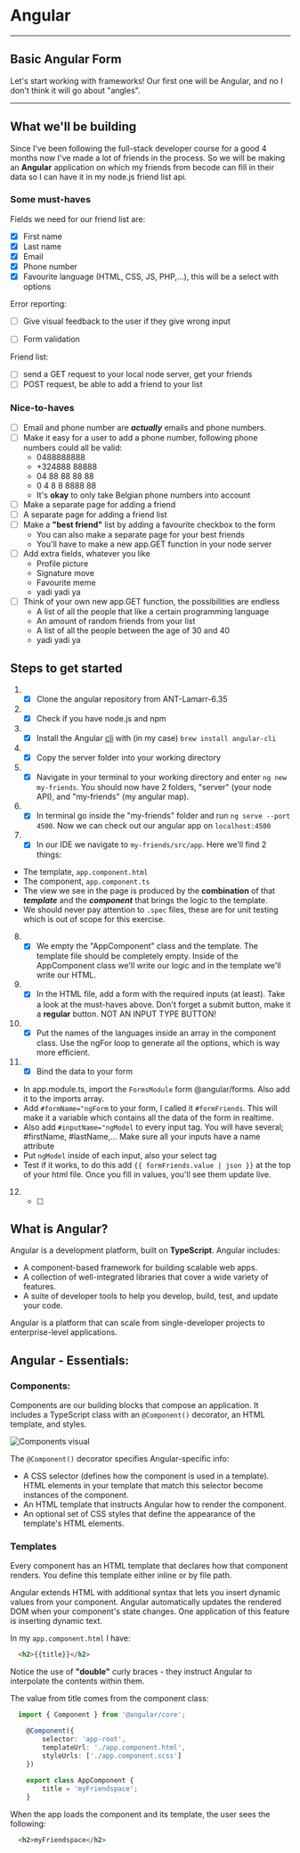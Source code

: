 # Angular
***
## Basic Angular Form

Let's start working with frameworks! Our first one will be Angular, and no I don't think it will go about "angles".
***

## What we'll be building
Since I've been following the full-stack developer course for a good 4 months now I've made a lot of friends in the process.
So we will be making an **Angular** application on which my friends from becode can fill in their data so I can have it in my node.js friend list api.

### Some must-haves
Fields we need for our friend list are:
- [x] First name
- [x] Last name
- [x] Email
- [x] Phone number
- [x] Favourite language (HTML, CSS, JS, PHP,...), this will be a select with options

Error reporting:
- [ ] Give visual feedback to the user if they give wrong input

- [ ] Form validation

Friend list:
- [ ] send a GET request to your local node server, get your friends
- [ ] POST request, be able to add a friend to your list

### Nice-to-haves
- [ ] Email and phone number are ***actually*** emails and phone numbers.
- [ ] Make it easy for a user to add a phone number, following phone numbers could all be valid:
  - 0488888888
  - +324888 88888
  - 04 88 88 88 88
  - 0 4 8 8 8888 88
  - It's **okay** to only take Belgian phone numbers into account
- [ ] Make a separate page for adding a friend
- [ ] A separate page for adding a friend list
- [ ] Make a **"best friend"** list by adding a favourite checkbox to the form
  - You can also make a separate page for your  best friends
  - You'll have to make a new app.GET function in your node server
- [ ] Add extra fields, whatever you like
  - Profile picture
  - Signature move
  - Favourite meme
  - yadi yadi ya
- [ ] Think of your own new app.GET function, the possibilities are endless
  - A list of all the people that like a certain programming language
  - An amount of random friends from your list
  - A list of all the people between the age of 30 and 40
  - yadi yadi ya

## Steps to get started
1) - [x] Clone the angular repository from ANT-Lamarr-6.35
2) - [x] Check if you have node.js and npm
3) - [x] Install the Angular [cli](https://en.wikipedia.org/wiki/Command-line_interface) with (in my case) `brew install angular-cli`
4) - [x] Copy the server folder into your working directory
5) - [x] Navigate in your terminal to your working directory and enter `ng new my-friends`. You should now have 2 folders, "server" (your node API), and "my-friends" (my angular map).
6) - [x] In terminal go inside the "my-friends" folder and run `ng serve --port 4500`. Now we can check out our angular app on `localhost:4500`
7) - [x] In our IDE we navigate to `my-friends/src/app`. Here we'll find 2 things:
- The template, `app.component.html` 
- The component, `app.component.ts`
- The view we see in the page is produced by the **combination** of that ***template*** and the ***component*** that brings the logic to the template.
- We should never pay attention to `.spec` files, these are for unit testing which is out of scope for this exercise.
8) - [x] We empty the "AppComponent" class and the template. The template file should be completely empty. Inside of the AppComponent class we'll write our logic and in the template we'll write our HTML.
9) - [x] In the HTML file, add a form with the required inputs (at least). Take a look at the must-haves above. Don't forget a submit button, make it a **regular** button. NOT AN INPUT TYPE BUTTON!
10) - [x] Put the names of the languages inside an array in the component class. Use the ngFor loop to generate all the options, which is way more efficient.
11) - [x] Bind the data to your form
  - In app.module.ts, import the `FormsModule` form @angular/forms. Also add it to the imports array.
  - Add `#formName="ngForm` to your form, I called it `#formFriends`. This will make it a variable which contains all the data of the form in realtime.
  - Also add `#inputName="ngModel` to every input tag. You will have several; #firstName, #lastName,... Make sure all your inputs have a name attribute
  - Put `ngModel` inside of each input, also your select tag
  - Test if it works, to do this add `{{ formFriends.value | json }}` at the top of your html file. Once you fill in values, you'll see them update live.
12) - [ ] 

## What is Angular?
Angular is a development platform, built on **TypeScript**.
Angular includes:
- A component-based framework for building scalable web apps.
- A collection of well-integrated libraries that cover a wide variety of features.
- A suite of developer tools to help you develop, build, test, and update your code.

Angular is a platform that can scale from single-developer projects to enterprise-level applications.

## Angular - Essentials:

### Components:
Components are our building blocks that compose an application. It includes a TypeScript class with an `@Component()` decorator, an HTML template, and styles.

![Components visual](https://www.simplilearn.com/ice9/free_resources_article_thumb/Components_Heirarchy-Angular_Components.PNG)

The `@Component()` decorator specifies Angular-specific info:
- A CSS selector (defines how the component is used in a template). HTML elements in your template that match this selector become instances of the component.
- An HTML template that instructs Angular how to render the component.
- An optional set of CSS styles that define the appearance of the template's HTML elements.

### Templates
Every component has an HTML template that declares how that component renders. You define this template either inline or by file path.

Angular extends HTML with additional syntax that lets you insert dynamic values from your component.
Angular automatically updates the rendered DOM when your component's state changes. One application of this feature is inserting dynamic text.

In my `app.component.html` I have:
```html
  <h2>{{title}}</h2>
```
Notice the use of **"double"** curly braces - they instruct Angular to interpolate the contents within them.

The value from title comes from the component class:
```typescript
  import { Component } from '@angular/core';

    @Component({
        selector: 'app-root',
        templateUrl: './app.component.html',
        styleUrls: ['./app.component.scss']
    })
    
    export class AppComponent {
        title = 'myFriendspace';
    }
```

When the app loads the component and its template, the user sees the following:
```html
  <h2>myFriendspace</h2>
```
